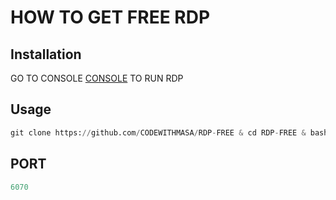 # HOW TO GET FREE RDP

## Installation
GO TO CONSOLE [CONSOLE](https://console.cloud.google.com/) TO RUN RDP

## Usage
```python
git clone https://github.com/CODEWITHMASA/RDP-FREE & cd RDP-FREE & bash rdp.sh
```
## PORT
```python
6070
```


